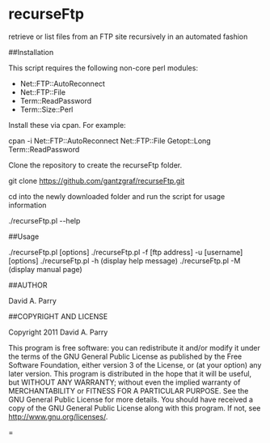 # recurseFtp
retrieve or list files from an FTP site recursively in an automated fashion

##Installation

This script requires the following non-core perl modules:
 
 *  Net::FTP::AutoReconnect
 *  Net::FTP::File
 *  Term::ReadPassword
 *  Term::Size::Perl 

Install these via cpan. For example: 

 cpan -i Net::FTP::AutoReconnect Net::FTP::File Getopt::Long Term::ReadPassword 

Clone the repository to create the recurseFtp folder.

 git clone https://github.com/gantzgraf/recurseFtp.git

cd into the newly downloaded folder and run the script for usage information

 ./recurseFtp.pl --help

##Usage

 ./recurseFtp.pl [options]
 ./recurseFtp.pl -f [ftp address] -u [username] [options]
 ./recurseFtp.pl -h (display help message)
 ./recurseFtp.pl -M (display manual page)

##AUTHOR

David A. Parry

##COPYRIGHT AND LICENSE

Copyright 2011 David A. Parry

This program is free software: you can redistribute it and/or modify it under the terms of the GNU General Public License as published by the Free Software Foundation, either version 3 of the License, or (at your option) any later version. This program is distributed in the hope that it will be useful, but WITHOUT ANY WARRANTY; without even the implied warranty of MERCHANTABILITY or FITNESS FOR A PARTICULAR PURPOSE. See the GNU General Public License for more details. You should have received a copy of the GNU General Public License along with this program. If not, see <http://www.gnu.org/licenses/>.

=

